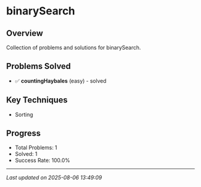 # binarySearch

## Overview
Collection of problems and solutions for binarySearch.

## Problems Solved
- ✅ **countingHaybales** (easy) - solved

## Key Techniques
- Sorting

## Progress
- Total Problems: 1
- Solved: 1
- Success Rate: 100.0%

---
*Last updated on 2025-08-06 13:49:09*
